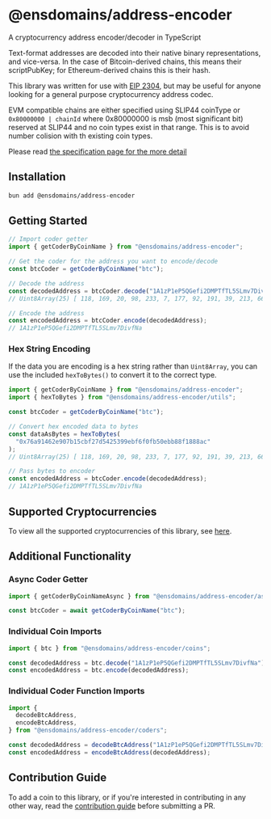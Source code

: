 # @ensdomains/address-encoder

A cryptocurrency address encoder/decoder in TypeScript

Text-format addresses are decoded into their native binary representations, and vice-versa. In the case of Bitcoin-derived chains, this means their scriptPubKey; for Ethereum-derived chains this is their hash.

This library was written for use with [EIP 2304](https://eips.ethereum.org/EIPS/eip-2304), but may be useful for anyone looking for a general purpose cryptocurrency address codec.

EVM compatible chains are either specified using SLIP44 coinType or `0x80000000 | chainId` where 0x80000000 is msb (most significant bit) reserved at SLIP44 and no coin types exist in that range. This is to avoid number colision with th existing coin types.

Please read [the specification page for the more detail](https://docs.ens.domains/ens-improvement-proposals/ensip-11-evmchain-address-resolution#specification)

## Installation

```bash
bun add @ensdomains/address-encoder
```

## Getting Started

```ts
// Import coder getter
import { getCoderByCoinName } from "@ensdomains/address-encoder";

// Get the coder for the address you want to encode/decode
const btcCoder = getCoderByCoinName("btc");

// Decode the address
const decodedAddress = btcCoder.decode("1A1zP1eP5QGefi2DMPTfTL5SLmv7DivfNa");
// Uint8Array(25) [ 118, 169, 20, 98, 233, 7, 177, 92, 191, 39, 213, 66, 83, 153, 235, 246, 240, 251, 80, 235, 184, 143, 24, 136, 172 ]

// Encode the address
const encodedAddress = btcCoder.encode(decodedAddress);
// 1A1zP1eP5QGefi2DMPTfTL5SLmv7DivfNa
```

### Hex String Encoding

If the data you are encoding is a hex string rather than `Uint8Array`, you can use the included `hexToBytes()` to convert it to the correct type.

```ts
import { getCoderByCoinName } from "@ensdomains/address-encoder";
import { hexToBytes } from "@ensdomains/address-encoder/utils";

const btcCoder = getCoderByCoinName("btc");

// Convert hex encoded data to bytes
const dataAsBytes = hexToBytes(
  "0x76a91462e907b15cbf27d5425399ebf6f0fb50ebb88f1888ac"
);
// Uint8Array(25) [ 118, 169, 20, 98, 233, 7, 177, 92, 191, 39, 213, 66, 83, 153, 235, 246, 240, 251, 80, 235, 184, 143, 24, 136, 172 ]

// Pass bytes to encoder
const encodedAddress = btcCoder.encode(decodedAddress);
// 1A1zP1eP5QGefi2DMPTfTL5SLmv7DivfNa
```

## Supported Cryptocurrencies

To view all the supported cryptocurrencies of this library, see [here](https://github.com/ensdomains/address-encoder/blob/master/docs/supported-cryptocurrencies.md).

## Additional Functionality

### Async Coder Getter

```ts
import { getCoderByCoinNameAsync } from "@ensdomains/address-encoder/async";

const btcCoder = await getCoderByCoinName("btc");
```

### Individual Coin Imports

```ts
import { btc } from "@ensdomains/address-encoder/coins";

const decodedAddress = btc.decode("1A1zP1eP5QGefi2DMPTfTL5SLmv7DivfNa");
const encodedAddress = btc.encode(decodedAddress);
```

### Individual Coder Function Imports

```ts
import {
  decodeBtcAddress,
  encodeBtcAddress,
} from "@ensdomains/address-encoder/coders";

const decodedAddress = decodeBtcAddress("1A1zP1eP5QGefi2DMPTfTL5SLmv7DivfNa");
const encodedAddress = encodeBtcAddress(decodedAddress);
```

## Contribution Guide

To add a coin to this library, or if you're interested in contributing in any other way, read the [contribution guide](https://github.com/ensdomains/address-encoder/blob/master/docs/contribution-guide.md) before submitting a PR.
